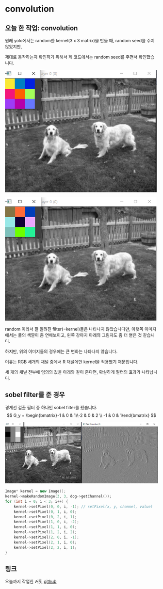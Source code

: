 # convolution



## 오늘 한 작업: convolution

원래 yolo에서는 random한 kernel(3 x 3 matrix)을 만들 때, random seed를 주지 않았지만,

제대로 동작하는지 확인하기 위해서 제 코드에서는 random seed를 주면서 확인했습니다.





![image-20210331231418613](img/04/image-20210331231418613.png)

![image-20210331231450241](img/04/image-20210331231450241.png)



random 이라서 잘 알려진 filter(=kernel)들은 나타나지 않았습니다만, 아랫쪽 이미지에서는 풀의 색깔이 좀 연해보이고, 왼쪽 강아지 아래의 그림자도 좀 더 옅은 것 같습니다.

하지만, 위의 이미지들의 경우에는 큰 변화는 나타나지 않습니다.

이유는 RGB 세개의 채널 중에서 R 채널에만 kernel을 적용했기 때문입니다.

세 개의 채널 전부에 임의의 값을 아래와 같이 준다면, 확실하게 필터의 효과가 나타납니다.



## sobel filter를 준 경우

경계선 검출 필터 중 하나인 sobel filter를 줬습니다.
$$
G_y = \begin{bmatrix}-1 & 0 & 1\\-2 & 0 & 2 \\ -1 & 0 & 1\end{bmatrix}
$$


![image-20210401010343147](img/04/image-20210401010343147.png)

```c++
Image* kernel = new Image();
kernel->makeRandomImage(3, 3, dog->getChannel());
for (int i = 0; i < 3; i++) {
    kernel->setPixel(0, 0, i, -1); // setPixel(x, y, channel, value)
    kernel->setPixel(0, 1, i, 0);
    kernel->setPixel(0, 2, i, 1);
    kernel->setPixel(1, 0, i, -2);
    kernel->setPixel(1, 1, i, 0);
    kernel->setPixel(1, 2, i, 2);
    kernel->setPixel(2, 0, i, -1);
    kernel->setPixel(2, 1, i, 0);
    kernel->setPixel(2, 2, i, 1);
}
```



## 링크

오늘까지 작업한 커밋 [github](https://github.com/NoelBird/dorai/commit/35c2c505e85e000a346c5900505add5658fdc3e4)

